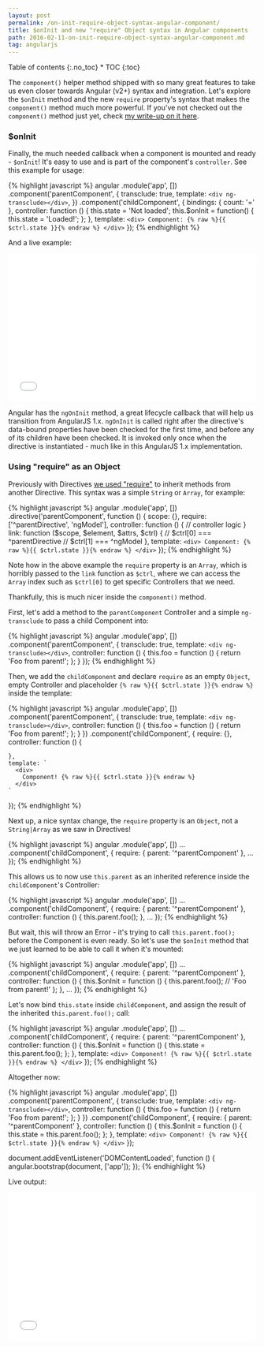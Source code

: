 ```yaml
---
layout: post
permalink: /on-init-require-object-syntax-angular-component/
title: $onInit and new "require" Object syntax in Angular components
path: 2016-02-11-on-init-require-object-syntax-angular-component.md
tag: angularjs
---
```


<div class="toc" markdown="1">
<span class="gamma">Table of contents</span>
{:.no_toc}
* TOC
{:toc}
</div>

The `component()` helper method shipped with so many great features to take us even closer towards Angular (v2+) syntax and integration. Let's explore the `$onInit` method and the new `require` property's syntax that makes the `component()` method much more powerful. If you've not checked out the `component()` method just yet, check [my write-up on it here](/exploring-the-angular-1-5-component-method).

### $onInit

Finally, the much needed callback when a component is mounted and ready - `$onInit`! It's easy to use and is part of the component's `controller`. See this example for usage:

{% highlight javascript %}
angular
  .module('app', [])
  .component('parentComponent', {
    transclude: true,
    template: `
      <div ng-transclude></div>
    `,
  })
  .component('childComponent', {
    bindings: {
      count: '='
    },
    controller: function () {
      this.state = 'Not loaded';
      this.$onInit = function() {
        this.state = 'Loaded!';
      };
    },
    template: `
      <div>
        Component: {% raw %}{{ $ctrl.state }}{% endraw %}
      </div>
    `
  });
{% endhighlight %}

And a live example:

<iframe width="100%" height="300" src="//jsfiddle.net/toddmotto/f1y8u4yj/embedded/result,js,html" allowfullscreen="allowfullscreen" frameborder="0"></iframe>

Angular has the `ngOnInit` method, a great lifecycle callback that will help us transition from AngularJS 1.x. `ngOnInit` is called right after the directive's data-bound properties have been checked for the first time, and before any of its children have been checked. It is invoked only once when the directive is instantiated - much like in this AngularJS 1.x implementation.

### Using "require" as an Object

Previously with Directives [we used "require"](/directive-to-directive-communication-with-require) to inherit methods from another Directive. This syntax was a simple `String` or `Array`, for example:

{% highlight javascript %}
angular
  .module('app', [])
  .directive('parentComponent', function () {
    scope: {},
    require: ['^parentDirective', 'ngModel'],
    controller: function () {
      // controller logic
    }
    link: function ($scope, $element, $attrs, $ctrl) {
      // $ctrl[0] === ^parentDirective
      // $ctrl[1] === ^ngModel
    },
    template: `
      <div>
        Component: {% raw %}{{ $ctrl.state }}{% endraw %}
      </div>
    `
  });
{% endhighlight %}

Note how in the above example the `require` property is an `Array`, which is horribly passed to the `link` function as `$ctrl`, where we can access the `Array` index such as `$ctrl[0]` to get specific Controllers that we need.

Thankfully, this is much nicer inside the `component()` method.

First, let's add a method to the `parentComponent` Controller and a simple `ng-transclude` to pass a child Component into:

{% highlight javascript %}
angular
  .module('app', [])
  .component('parentComponent', {
    transclude: true,
    template: `
      <div ng-transclude></div>
    `,
    controller: function () {
      this.foo = function () {
        return 'Foo from parent!';
      };
    }
  });
{% endhighlight %}

Then, we add the `childComponent` and declare `require` as an empty `Object`, empty Controller and placeholder `{% raw %}{{ $ctrl.state }}{% endraw %}` inside the template:

{% highlight javascript %}
angular
  .module('app', [])
  .component('parentComponent', {
    transclude: true,
    template: `
      <div ng-transclude></div>
    `,
    controller: function () {
      this.foo = function () {
        return 'Foo from parent!';
      };
    }
  })
  .component('childComponent', {
    require: {},
    controller: function () {

    },
    template: `
      <div>
        Component! {% raw %}{{ $ctrl.state }}{% endraw %}
      </div>
    `
  });
{% endhighlight %}

Next up, a nice syntax change, the `require` property is an `Object`, not a `String|Array` as we saw in Directives!

{% highlight javascript %}
angular
  .module('app', [])
  ...
  .component('childComponent', {
    require: {
      parent: '^parentComponent'
    },
    ...
  });
{% endhighlight %}

This allows us to now use `this.parent` as an inherited reference inside the `childComponent`'s Controller:

{% highlight javascript %}
angular
  .module('app', [])
  ...
  .component('childComponent', {
    require: {
      parent: '^parentComponent'
    },
    controller: function () {
      this.parent.foo();
    },
    ...
  });
{% endhighlight %}

But wait, this will throw an Error - it's trying to call `this.parent.foo();` before the Component is even ready. So let's use the `$onInit` method that we just learned to be able to call it when it's mounted:

{% highlight javascript %}
angular
  .module('app', [])
  ...
  .component('childComponent', {
    require: {
      parent: '^parentComponent'
    },
    controller: function () {
      this.$onInit = function () {
        this.parent.foo(); // 'Foo from parent!'
      };
    },
    ...
  });
{% endhighlight %}

Let's now bind `this.state` inside `childComponent`, and assign the result of the inherited `this.parent.foo();` call:

{% highlight javascript %}
angular
  .module('app', [])
  ...
  .component('childComponent', {
    require: {
      parent: '^parentComponent'
    },
    controller: function () {
      this.$onInit = function () {
        this.state = this.parent.foo();
      };
    },
    template: `
      <div>
        Component! {% raw %}{{ $ctrl.state }}{% endraw %}
      </div>
    `
  });
{% endhighlight %}

Altogether now:

{% highlight javascript %}
angular
  .module('app', [])
  .component('parentComponent', {
    transclude: true,
    template: `
      <div ng-transclude></div>
    `,
    controller: function () {
      this.foo = function () {
        return 'Foo from parent!';
      };
    }
  })
  .component('childComponent', {
    require: {
      parent: '^parentComponent'
    },
    controller: function () {
      this.$onInit = function () {
        this.state = this.parent.foo();
      };
    },
    template: `
      <div>
        Component! {% raw %}{{ $ctrl.state }}{% endraw %}
      </div>
    `
  });

document.addEventListener('DOMContentLoaded', function () {
  angular.bootstrap(document, ['app']);
});
{% endhighlight %}

Live output:

<iframe width="100%" height="300" src="//jsfiddle.net/toddmotto/zz21eh4k/embedded/result,js,html" allowfullscreen="allowfullscreen" frameborder="0"></iframe>
